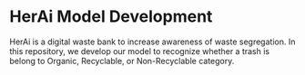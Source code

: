 # HerAi Model Development
HerAi is a digital waste bank to increase awareness of waste segregation.
In this repository, we develop our model to recognize whether a trash is belong to Organic, Recyclable, or Non-Recyclable category.
